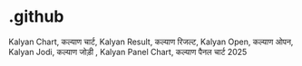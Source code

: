# .github
Kalyan Chart, कल्याण  चार्ट, Kalyan Result, कल्याण रिजल्ट,  Kalyan Open, कल्याण ओपन,  Kalyan Jodi, कल्याण जोड़ी ,  Kalyan Panel Chart, कल्याण पैनल चार्ट 2025
